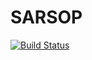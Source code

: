 # SARSOP

[![Build Status](https://travis-ci.org/tawheeler/SARSOP.jl.svg?branch=master)](https://travis-ci.org/tawheeler/SARSOP.jl)

